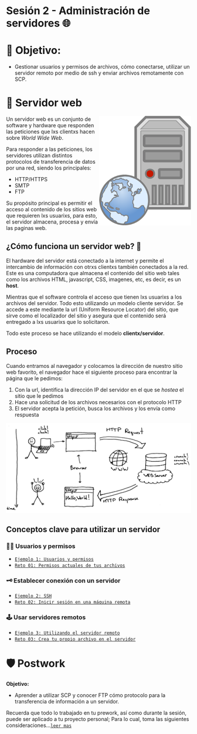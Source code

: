 # Sesión 2 - Administración de servidores 🌐

# 🎯  Objetivo:

- Gestionar usuarios y permisos de archivos, cómo conectarse, utilizar un servidor remoto por medio de ssh y enviar archivos remotamente con SCP.


# 👾 Servidor web

<img src="img/server.png" align="right" width="250">

Un servidor web es un conjunto de software y hardware que responden las peticiones que lxs clientxs hacen sobre *World Wide Web*.

Para responder a las peticiones, los servidores utilizan distintos protocolos de transferencia de datos por una red, siendo los principales:

- HTTP/HTTPS
- SMTP 
- FTP

Su propósito principal es permitir el acceso al contenido de los sitios web que requieren lxs usuarixs, para esto, el servidor almacena, procesa y envía las paginas web.

## ¿Cómo funciona un servidor web? 🤔

El hardware del servidor está conectado a la internet y permite el intercambio de información con otrxs clientxs también conectados a la red. Este es una computadora que almacena el contenido del sitio web tales como los archivos HTML, javascript, CSS, imagenes, etc, es decir, es un **host**.

Mientras que el software controla el acceso que tienen lxs usuarixs a los archivos del servidor. Todo esto utilizando un modelo cliente servidor. Se accede a este mediante la url (Uniform Resource Locator) del sitio, que sirve como el localizador del sitio y asegura que el contenido será entregado a lxs usuarixs que lo solicitaron.

Todo este proceso se hace utilizando el modelo **clientx/servidor**.

## Proceso

Cuando entramos al navegador y colocamos la dirección de nuestro sitio web favorito, el navegador hace el siguiente proceso para encontrar la página que le pedimos:

1. Con la url, identifica la dirección IP del servidor en el que se *hostea* el sitio que le pedimos
1. Hace una solicitud de los archivos necesarios con el protocolo HTTP 
1. El servidor acepta la petición, busca los archivos y los envía como respuesta

![](img/proceso.jpg)

## Conceptos clave para utilizar un servidor

### 🧑‍💻 Usuarios y permisos

- [`Ejemplo 1: Usuarios y permisos`](Ejemplo-01/#ejemplo-1-usuarios-y-permisos)
- [`Reto 01: Permisos actuales de tus archivos`](Reto-01/#reto-1)

### 🗝 Establecer conexión con un servidor

- [`Ejemplo 2: SSH`](Ejemplo-02/#ejemplo-2-ssh)
- [`Reto 02: Inicir sesión en una máquina remota`](Reto-02/#reto-2)

### 🕹 Usar servidores remotos

- [`Ejemplo 3: Utilizando el servidor remoto`](Ejemplo-03/#ejemplo-3-utilizando-el-servidor-remoto)
- [`Reto 03: Crea tu propio archivo en el servidor`](Reto-03/#reto-3)




# 🛡 Postwork

**Objetivo:**

- Aprender a utilizar SCP y conocer FTP cómo protocolo para la transferencia de información a un servidor.

Recuerda que todo lo trabajado en tu prework, así como durante la sesión, puede ser aplicado a tu proyecto personal; Para lo cual, toma las siguientes consideraciones...[`leer mas`](Postwork/#postwork-transferencia-de-archivos-a-un-servidor-scp-y-ftp)
